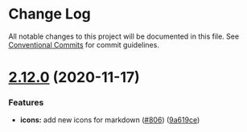 # Change Log

All notable changes to this project will be documented in this file.
See [Conventional Commits](https://conventionalcommits.org) for commit guidelines.

# [2.12.0](https://github.com/WTTJ/welcome-ui/compare/v2.11.0...v2.12.0) (2020-11-17)


### Features

* **icons:** add new icons for markdown ([#806](https://github.com/WTTJ/welcome-ui/issues/806)) ([9a619ce](https://github.com/WTTJ/welcome-ui/commit/9a619ce2f76b02858e9d267ad58b57a11900fb22))
